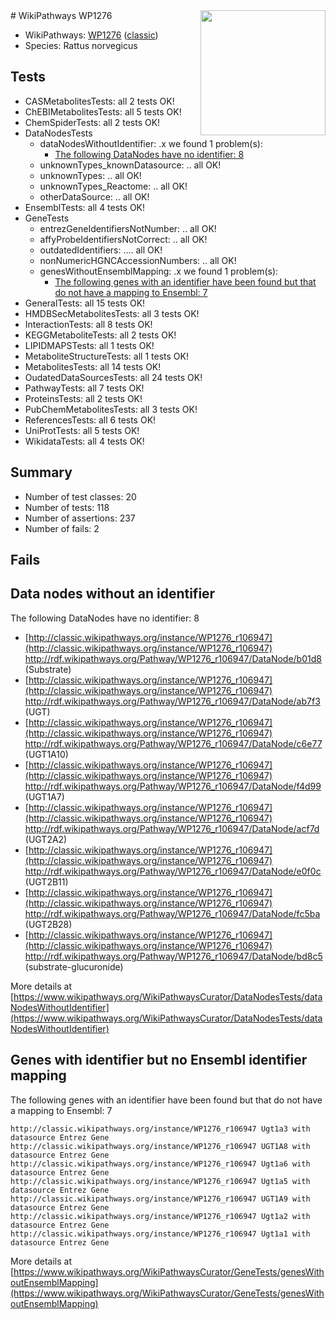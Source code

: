 <img style="float: right; width: 200px" src="https://upload.wikimedia.org/wikipedia/commons/thumb/8/83/Wplogo_with_text_500.png/640px-Wplogo_with_text_500.png" />
# WikiPathways WP1276

* WikiPathways: [WP1276](https://wikipathways.org/pathways/WP1276) ([classic](https://classic.wikipathways.org/instance/WP1276))
* Species: Rattus norvegicus
## Tests
* CASMetabolitesTests: all 2 tests OK!
* ChEBIMetabolitesTests: all 5 tests OK!
* ChemSpiderTests: all 2 tests OK!
* DataNodesTests
    * dataNodesWithoutIdentifier: .x we found 1 problem(s):
        * [The following DataNodes have no identifier: 8](#d2d32fa7)
    * unknownTypes_knownDatasource: .. all OK!
    * unknownTypes: .. all OK!
    * unknownTypes_Reactome: .. all OK!
    * otherDataSource: .. all OK!
* EnsemblTests: all 4 tests OK!
* GeneTests
    * entrezGeneIdentifiersNotNumber: .. all OK!
    * affyProbeIdentifiersNotCorrect: .. all OK!
    * outdatedIdentifiers: .... all OK!
    * nonNumericHGNCAccessionNumbers: .. all OK!
    * genesWithoutEnsemblMapping: .x we found 1 problem(s):
        * [The following genes with an identifier have been found but that do not have a mapping to Ensembl: 7](#40286d89)
* GeneralTests: all 15 tests OK!
* HMDBSecMetabolitesTests: all 3 tests OK!
* InteractionTests: all 8 tests OK!
* KEGGMetaboliteTests: all 2 tests OK!
* LIPIDMAPSTests: all 1 tests OK!
* MetaboliteStructureTests: all 1 tests OK!
* MetabolitesTests: all 14 tests OK!
* OudatedDataSourcesTests: all 24 tests OK!
* PathwayTests: all 7 tests OK!
* ProteinsTests: all 2 tests OK!
* PubChemMetabolitesTests: all 3 tests OK!
* ReferencesTests: all 6 tests OK!
* UniProtTests: all 5 tests OK!
* WikidataTests: all 4 tests OK!


## Summary

* Number of test classes: 20
* Number of tests: 118
* Number of assertions: 237
* Number of fails: 2

## Fails

<a name="d2d32fa7" />

## Data nodes without an identifier

The following DataNodes have no identifier: 8

* [http://classic.wikipathways.org/instance/WP1276_r106947](http://classic.wikipathways.org/instance/WP1276_r106947) http://rdf.wikipathways.org/Pathway/WP1276_r106947/DataNode/b01d8 (Substrate)
* [http://classic.wikipathways.org/instance/WP1276_r106947](http://classic.wikipathways.org/instance/WP1276_r106947) http://rdf.wikipathways.org/Pathway/WP1276_r106947/DataNode/ab7f3 (UGT)
* [http://classic.wikipathways.org/instance/WP1276_r106947](http://classic.wikipathways.org/instance/WP1276_r106947) http://rdf.wikipathways.org/Pathway/WP1276_r106947/DataNode/c6e77 (UGT1A10)
* [http://classic.wikipathways.org/instance/WP1276_r106947](http://classic.wikipathways.org/instance/WP1276_r106947) http://rdf.wikipathways.org/Pathway/WP1276_r106947/DataNode/f4d99 (UGT1A7)
* [http://classic.wikipathways.org/instance/WP1276_r106947](http://classic.wikipathways.org/instance/WP1276_r106947) http://rdf.wikipathways.org/Pathway/WP1276_r106947/DataNode/acf7d (UGT2A2)
* [http://classic.wikipathways.org/instance/WP1276_r106947](http://classic.wikipathways.org/instance/WP1276_r106947) http://rdf.wikipathways.org/Pathway/WP1276_r106947/DataNode/e0f0c (UGT2B11)
* [http://classic.wikipathways.org/instance/WP1276_r106947](http://classic.wikipathways.org/instance/WP1276_r106947) http://rdf.wikipathways.org/Pathway/WP1276_r106947/DataNode/fc5ba (UGT2B28)
* [http://classic.wikipathways.org/instance/WP1276_r106947](http://classic.wikipathways.org/instance/WP1276_r106947) http://rdf.wikipathways.org/Pathway/WP1276_r106947/DataNode/bd8c5 (substrate-glucuronide)


More details at [https://www.wikipathways.org/WikiPathwaysCurator/DataNodesTests/dataNodesWithoutIdentifier](https://www.wikipathways.org/WikiPathwaysCurator/DataNodesTests/dataNodesWithoutIdentifier)

<a name="40286d89" />

## Genes with identifier but no Ensembl identifier mapping

The following genes with an identifier have been found but that do not have a mapping to Ensembl: 7
```
http://classic.wikipathways.org/instance/WP1276_r106947 Ugt1a3 with datasource Entrez Gene
http://classic.wikipathways.org/instance/WP1276_r106947 UGT1A8 with datasource Entrez Gene
http://classic.wikipathways.org/instance/WP1276_r106947 Ugt1a6 with datasource Entrez Gene
http://classic.wikipathways.org/instance/WP1276_r106947 Ugt1a5 with datasource Entrez Gene
http://classic.wikipathways.org/instance/WP1276_r106947 UGT1A9 with datasource Entrez Gene
http://classic.wikipathways.org/instance/WP1276_r106947 Ugt1a2 with datasource Entrez Gene
http://classic.wikipathways.org/instance/WP1276_r106947 Ugt1a1 with datasource Entrez Gene
```

More details at [https://www.wikipathways.org/WikiPathwaysCurator/GeneTests/genesWithoutEnsemblMapping](https://www.wikipathways.org/WikiPathwaysCurator/GeneTests/genesWithoutEnsemblMapping)

